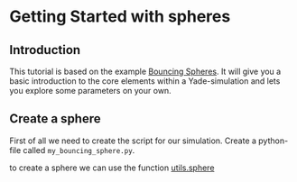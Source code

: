 # Getting Started with spheres

## Introduction
This tutorial is based on the example [Bouncing Spheres](https://yade-dem.org/doc/tutorial-examples.html#bouncing-sphere).
It will give you a basic introduction to the core
elements within a Yade-simulation and lets you
explore some parameters on your own.

## Create a sphere
First of all we need to create the script for our simulation.
Create a python-file called `my_bouncing_sphere.py`.

to create a sphere we can use the function [utils.sphere](https://yade-dem.org/doc/yade.utils.html?highlight=utils.sphere#yade.utils.sphere)

